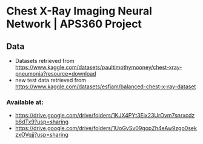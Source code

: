 # Chest X-Ray Imaging Neural Network | APS360 Project




## Data
- Datasets retrieved from https://www.kaggle.com/datasets/paultimothymooney/chest-xray-pneumonia?resource=download
- new test data retrieved from https://www.kaggle.com/datasets/esfiam/balanced-chest-x-ray-dataset
### Available at:
- https://drive.google.com/drive/folders/1KJX4PYt3Eix23UrOvm7snrxcdzb6dTx9?usp=sharing
- https://drive.google.com/drive/folders/1UoGvSv09gopZh4eAw9zgo0sekzxOVqjj?usp=sharing
